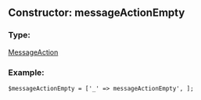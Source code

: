 ## Constructor: messageActionEmpty  

### Type: 

[MessageAction](../types/MessageAction.md)
### Example:

```
$messageActionEmpty = ['_' => messageActionEmpty', ];
```